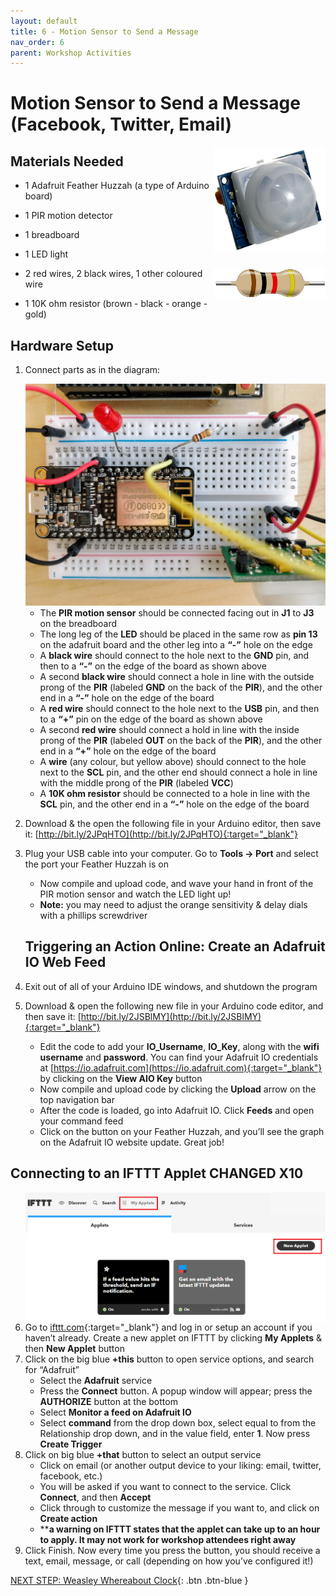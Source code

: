 ```yaml
---
layout: default
title: 6 - Motion Sensor to Send a Message
nav_order: 6
parent: Workshop Activities
---
```


# Motion Sensor to Send a Message (Facebook, Twitter, Email)

<img src="images/act-5/1-motion.png" alt="resistor" style="float:right;width:180px;">

## Materials Needed
-   1 Adafruit Feather Huzzah (a type of Arduino board)
-   1 PIR motion detector
-   1 breadboard
-   1 LED light

    <img src="images/act-2/1-res.png" alt="resistor" style="float:right;width:180px;">

-   2 red  wires, 2 black wires, 1 other coloured wire
-   1 10K ohm resistor (brown - black - orange - gold)

## Hardware Setup
1.  Connect parts as in the diagram:
    
    <img src="images/act-5/1-breadboard.png" alt="resistor" style="width:720px;">
    
    -   The **PIR motion sensor** should be connected facing out in **J1** to **J3** on the breadboard
    -   The long leg of the **LED** should be placed in the same row as **pin 13** on the adafruit board and the other leg into a **“-”** hole on the edge
    -   A **black wire** should connect to the hole next to the **GND** pin, and then to a **“-”** on the edge of the board as shown above
    -   A second **black wire** should connect a hole in line with the outside prong of the **PIR** (labeled **GND** on the back of the **PIR**), and the other end in a **“-”** hole on the edge of the board
    -   A **red wire** should connect to the hole next to the **USB** pin, and then to a **“+”** pin on the edge of the board as shown above
    -   A second **red wire** should connect a hold in line with the inside prong of the **PIR** (labeled **OUT** on the back of the **PIR**), and the other end in a **“+”** hole on the edge of the board
    -   A **wire** (any colour, but yellow above) should connect to the hole next to the **SCL** pin, and the other end should connect a hole in line with the middle prong of the **PIR** (labeled **VCC**)
    -   A **10K ohm resistor** should be connected to a hole in line with the **SCL** pin, and the other end in a **“-”** hole on the edge of the board
2.  Download & the open the following file in your Arduino editor, then save it: [http://bit.ly/2JPqHTO](http://bit.ly/2JPqHTO){:target="_blank"}
3.  Plug your USB cable into your computer.  Go to **Tools -> Port** and select the port your Feather Huzzah is on
    -   Now compile and upload code, and wave your hand in front of the PIR motion sensor and watch the LED light up!
    -   **Note:** you may need to adjust the orange sensitivity & delay dials with a phillips screwdriver

    ## Triggering an Action Online: Create an Adafruit IO Web Feed

4.  Exit out of all of your Arduino IDE windows, and shutdown the program
5.  Download & open the following new file in your Arduino code editor, and then save it: [http://bit.ly/2JSBlMY](http://bit.ly/2JSBlMY){:target="_blank"}
    -   Edit the code to add your **IO_Username**, **IO_Key**, along with the **wifi username** and **password**. You can find your Adafruit IO credentials at [https://io.adafruit.com](https://io.adafruit.com){:target="_blank"} by clicking on the **View AIO Key** button
    -   Now compile and upload code by clicking the **Upload** arrow on the top navigation bar
    -   After the code is loaded, go into Adafruit IO. Click **Feeds** and open your command feed
    -   Click on the button on your Feather Huzzah, and you’ll see the graph on the Adafruit IO website update. Great job!

## Connecting to an IFTTT Applet CHANGED X10

   <img src="images/act-5/5-applet.png" alt="resistor" style="float:right;width:480px;">

6.  Go to [ifttt.com](https://ifttt.com/){:target="_blank"} and log in or setup an account if you haven’t already. Create a new applet on IFTTT by clicking **My Applets** & then **New Applet** button
7.  Click on the big blue **+this** button to open service options, and search for “Adafruit”
    -   Select the **Adafruit** service
    -   Press the **Connect** button. A popup window will appear; press the **AUTHORIZE** button at the bottom
    -   Select **Monitor a feed on Adafruit IO**
    -   Select **command** from the drop down box, select equal to from the Relationship drop down, and in the value field, enter **1**. Now press **Create Trigger**
8.  Click on big blue **+that** button to select an output service
    -   Click on email (or another output device to your liking: email, twitter, facebook, etc.)
    -   You will be asked if you want to connect to the service. Click **Connect**, and then **Accept**
    -   Click through to customize the message if you want to, and click on **Create action**
    -   \*\***a warning on IFTTT states that the applet can take up to an hour to apply. It may not work for workshop attendees right away**
9.  Click Finish. Now every time you press the button, you should receive a text, email, message, or call (depending on how you’ve configured it!)

[NEXT STEP: Weasley Whereabout Clock](act-6.html){: .btn .btn-blue }
